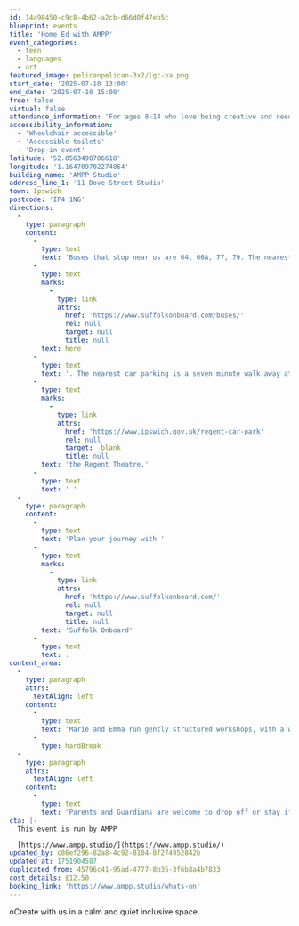 ```yaml
---
id: 14a98450-c9c8-4b62-a2cb-d66d0f47eb5c
blueprint: events
title: 'Home Ed with AMPP'
event_categories:
  - teen
  - languages
  - art
featured_image: pelicanpelican-3x2/lgc-va.png
start_date: '2025-07-10 13:00'
end_date: '2025-07-10 15:00'
free: false
virtual: false
attendance_information: 'For ages 8-14 who love being creative and need a different kind of educational space to thrive.'
accessibility_information:
  - 'Wheelchair accessible'
  - 'Accessible toilets'
  - 'Drop-in event'
latitude: '52.0563490706618'
longitude: '1.164709702274864'
building_name: 'AMPP Studio'
address_line_1: '11 Dove Street Studio'
town: Ipswich
postcode: 'IP4 1NG'
directions:
  -
    type: paragraph
    content:
      -
        type: text
        text: 'Buses that stop near us are 64, 66A, 77, 79. The nearest bus stop is one minute walk away, see the latest bus timetables '
      -
        type: text
        marks:
          -
            type: link
            attrs:
              href: 'https://www.suffolkonboard.com/buses/'
              rel: null
              target: null
              title: null
        text: here
      -
        type: text
        text: '. The nearest car parking is a seven minute walk away at '
      -
        type: text
        marks:
          -
            type: link
            attrs:
              href: 'https://www.ipswich.gov.uk/regent-car-park'
              rel: null
              target: _blank
              title: null
        text: 'the Regent Theatre.'
      -
        type: text
        text: ' '
  -
    type: paragraph
    content:
      -
        type: text
        text: 'Plan your journey with '
      -
        type: text
        marks:
          -
            type: link
            attrs:
              href: 'https://www.suffolkonboard.com/'
              rel: null
              target: null
              title: null
        text: 'Suffolk Onboard'
      -
        type: text
        text: .
content_area:
  -
    type: paragraph
    attrs:
      textAlign: left
    content:
      -
        type: text
        text: 'Marie and Emma run gently structured workshops, with a weekly theme with opportunities to make and create in different ways.'
      -
        type: hardBreak
  -
    type: paragraph
    attrs:
      textAlign: left
    content:
      -
        type: text
        text: 'Parents and Guardians are welcome to drop off or stay if they get involved!'
cta: |-
  This event is run by AMPP

  [https://www.ampp.studio/](https://www.ampp.studio/)
updated_by: c86ef296-82a8-4c92-8104-8f274952842b
updated_at: 1751904587
duplicated_from: 45796c41-95ad-4777-8b35-3f6b8a4b7833
cost_details: £12.50
booking_link: 'https://www.ampp.studio/whats-on'
---
```

oCreate with us in a calm and quiet inclusive space.